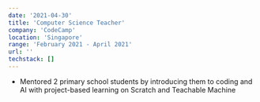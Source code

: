 ```yaml
---
date: '2021-04-30'
title: 'Computer Science Teacher'
company: 'CodeCamp'
location: 'Singapore'
range: 'February 2021 - April 2021'
url: ''
techstack: []
---
```

* Mentored 2 primary school students by introducing them to coding and AI with project-based learning on Scratch and Teachable Machine
